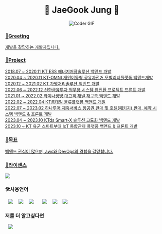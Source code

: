 

<!--
**nforgetgrace/nforgetgrace** is a ✨ _special_ ✨ repository because its `README.md` (this file) appears on your GitHub profile.

Here are some ideas to get you started:

- 🔭 I’m currently working on ...
- 🌱 I’m currently learning ...
- 👯 I’m looking to collaborate on ...
- 🤔 I’m looking for help with ...
- 💬 Ask me about ...
- 📫 How to reach me: ...
- 😄 Pronouns: ...📌
- ⚡ Fun fact: ...
-->

<h1 align="center"> 👋 JaeGook Jung 👋</h1>

<div align="center" dir="auto">
    <animated-image data-catalyst=""><a target="_blank" rel="noopener noreferrer nofollow" href="https://camo.githubusercontent.com/4a0108f2ec02e917d4a08fc28aeefb4b021cdaa4db70ffc0e08fe98e01ada436/68747470733a2f2f6d656469612e67697068792e636f6d2f6d656469612f6949716d4d3574546a6d704f42396d70626e2f67697068792e676966" data-target="animated-image.originalLink"><img src="https://camo.githubusercontent.com/4a0108f2ec02e917d4a08fc28aeefb4b021cdaa4db70ffc0e08fe98e01ada436/68747470733a2f2f6d656469612e67697068792e636f6d2f6d656469612f6949716d4d3574546a6d704f42396d70626e2f67697068792e676966" alt="Coder GIF" data-canonical-src="https://media.giphy.com/media/iIqmM5tTjmpOB9mpbn/giphy.gif" style="max-width: 100%; display: inline-block;" data-target="animated-image.originalImage"></a>
      <span class="AnimatedImagePlayer" data-target="animated-image.player" hidden="">
        <a data-target="animated-image.replacedLink" class="AnimatedImagePlayer-images" href="https://camo.githubusercontent.com/4a0108f2ec02e917d4a08fc28aeefb4b021cdaa4db70ffc0e08fe98e01ada436/68747470733a2f2f6d656469612e67697068792e636f6d2f6d656469612f6949716d4d3574546a6d704f42396d70626e2f67697068792e676966" target="_blank">
          
        <span data-target="animated-image.imageContainer">
            <img data-target="animated-image.replacedImage" alt="Coder GIF" class="AnimatedImagePlayer-animatedImage" src="https://camo.githubusercontent.com/4a0108f2ec02e917d4a08fc28aeefb4b021cdaa4db70ffc0e08fe98e01ada436/68747470733a2f2f6d656469612e67697068792e636f6d2f6d656469612f6949716d4d3574546a6d704f42396d70626e2f67697068792e676966" style="display: block; opacity: 1;">
          <canvas class="AnimatedImagePlayer-stillImage" aria-hidden="true" width="480" height="268"></canvas></span></a>
        <button data-target="animated-image.imageButton" class="AnimatedImagePlayer-images" tabindex="-1" aria-label="Play Coder GIF" hidden=""></button>
        <span class="AnimatedImagePlayer-controls" data-target="animated-image.controls" hidden="">
          <button data-target="animated-image.playButton" class="AnimatedImagePlayer-button" aria-label="Play Coder GIF">
            <svg aria-hidden="true" focusable="false" class="octicon icon-play" width="16" height="16" viewBox="0 0 16 16" fill="none" xmlns="http://www.w3.org/2000/svg">
              <path d="M4 13.5427V2.45734C4 1.82607 4.69692 1.4435 5.2295 1.78241L13.9394 7.32507C14.4334 7.63943 14.4334 8.36057 13.9394 8.67493L5.2295 14.2176C4.69692 14.5565 4 14.1739 4 13.5427Z">
            </path></svg>
            <svg aria-hidden="true" focusable="false" class="octicon icon-pause" width="16" height="16" viewBox="0 0 16 16" xmlns="http://www.w3.org/2000/svg">
              <rect x="4" y="2" width="3" height="12" rx="1"></rect>
              <rect x="9" y="2" width="3" height="12" rx="1"></rect>
            </svg>
          </button>
          <a data-target="animated-image.openButton" aria-label="Open Coder GIF in new window" class="AnimatedImagePlayer-button" href="https://camo.githubusercontent.com/4a0108f2ec02e917d4a08fc28aeefb4b021cdaa4db70ffc0e08fe98e01ada436/68747470733a2f2f6d656469612e67697068792e636f6d2f6d656469612f6949716d4d3574546a6d704f42396d70626e2f67697068792e676966" target="_blank">
            <svg aria-hidden="true" class="octicon" xmlns="http://www.w3.org/2000/svg" viewBox="0 0 16 16" width="16" height="16">
              <path fill-rule="evenodd" d="M10.604 1h4.146a.25.25 0 01.25.25v4.146a.25.25 0 01-.427.177L13.03 4.03 9.28 7.78a.75.75 0 01-1.06-1.06l3.75-3.75-1.543-1.543A.25.25 0 0110.604 1zM3.75 2A1.75 1.75 0 002 3.75v8.5c0 .966.784 1.75 1.75 1.75h8.5A1.75 1.75 0 0014 12.25v-3.5a.75.75 0 00-1.5 0v3.5a.25.25 0 01-.25.25h-8.5a.25.25 0 01-.25-.25v-8.5a.25.25 0 01.25-.25h3.5a.75.75 0 000-1.5h-3.5z"></path>
            </svg>
          </a>
        </span>
      </span></animated-image>
</div>




<h3>🦢Greeting</h3>
개발을 갈망하는 개발자입니다.


<h3>🌱Project</h3>
2018.07 ~ 2020.11 KT ESS 에너지저장솔루션 백앤드 개발 <br> 
2020.04 ~ 2020.11 KT-OMNI 개인이동형 공유자전거 모빌리티플랫폼 백앤드개발 <br> 
2020.12 ~ 2021.02 KT 가명처리솔루션 백앤드 개발<br> 
2022.06 ~ 2022.12 신한금융투자 업무용 시스템 웹전환 프로젝트 프론트 개발<br> 
2021.01 ~ 2022.02 라이나생명 대고객 채널 재구축 백앤드 개발<br> 
2022.02 ~ 2022.04 KT롱테일 물류플랫폼 백앤드 개발<br> 
2022.07 ~ 2023.02 하나투어 제휴서비스 항공권 판매 및 호텔(패키지) 판매, 예약 시스템 백앤드 & 프론트 개발<br> 
2023.04 ~ 2023.10 KTds Smart-X 솔루션 고도화 백앤드 개발<br> 
2023.10 ~         KT 육군 스마트부대 IoT 통합관제 플랫폼 백앤드 & 프론트 개발<br> 

<h3>🤗목표</h3>
백앤드 관심이 많으며, aws와 DevOps의 경험을 갈망합니다.

<h3>🏁라이센스</h3>
<a href="https://www.credly.com/badges/1976a48e-2c6d-430f-ba2a-cf080462d510">
    <img src="https://img.shields.io/badge/aws-333664?style=flat-square&amp;logo=amazon-aws&amp;logoColor=white" style="max-width: 100%;">
</a>

<h3>🛠사용언어</h3>
<div>
<img src="https://img.shields.io/badge/Java-007396?style=flat-square&logo=Java&logoColor=white" style="height : auto; margin-left : 10px; margin-right : 10px;"/></a>&nbsp;
 <img src="https://img.shields.io/badge/C++-00599C?style=flat-square&amp;logo=C%2B%2B&amp;logoColor=white" style="max-width: 100%;"></a>&nbsp;
<img src="https://img.shields.io/badge/SpringFramework-6DB33F?style=flat-square&logo=Spring&logoColor=white" style="height : auto; margin-left : 10px; margin-right : 10px;"/></a>&nbsp;
<img src="https://img.shields.io/badge/MySQL-4479A1?style=flat-square&logo=MySQL&logoColor=white" style="height : auto; margin-left : 10px; margin-right : 10px;"/></a>&nbsp;
<img src="https://img.shields.io/badge/Javascript-ffb13b?style=flat-square&amp;logo=javascript&amp;logoColor=white" style="max-width: 100%;"></a>&nbsp;
<img src="https://img.shields.io/badge/CSS3-1572B6?style=flat-square&logo=CSS3&logoColor=white" style="height : auto; margin-left : 10px; margin-right : 10px;"/></a>&nbsp;
</div>

<h3>저를 더 알고싶다면</h3>
<a href="https://nforgetgrace@gmail.com">
    <img src="http://img.shields.io/badge/Gmail-EA4335?style=flat&logo=Gmail&logoColor=white&link=https://i987412563i@gmail.com"
        style="height : auto; margin-left : 10px; margin-right : 10px;"/>
</a>



